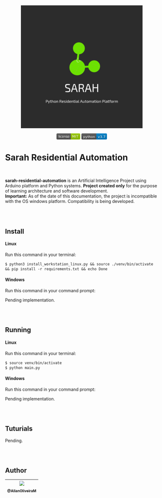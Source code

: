 <p align="center">
    <img src="https://raw.githubusercontent.com/AllanOliveiraM/sarah-residential-automation/master/media_files/product_logo.png" width="400">
</p>


<p align="center">
    <img height="20" src="https://raw.githubusercontent.com/AllanOliveiraM/sarah-residential-automation/master/media_files/license-MIT-green.png">
    <img height="20" src="https://raw.githubusercontent.com/AllanOliveiraM/sarah-residential-automation/master/media_files/python-v3.7-blue.png">
</p>


# Sarah Residential Automation

<br>

**sarah-residential-automation** is an Artificial Intelligence Project using Arduino platform and Python systems.
**Project created only** for the purpose of learning architecture and software development. <br>
**Important:**
As of the date of this documentation, the project is incompatible with the OS windows platform.
Compatibility is being developed.

<br>
<br>

## Install

#### Linux

Run this command in your terminal:

```
$ python3 install_workstation_linux.py && source ./venv/bin/activate && pip install -r requirements.txt && echo Done
```

#### Windows

Run this command in your command prompt:

Pending implementation.

<br>
<br>

## Running

#### Linux

Run this command in your terminal:

```
$ source venv/bin/activate
$ python main.py
```

#### Windows

Run this command in your command prompt:

Pending implementation.

<br>
<br>

## Tuturials

Pending.

<br>
<br>

## Author

| [<img src="https://avatars3.githubusercontent.com/u/41436010?s=460&u=aba907c4e4f26dae5e45383b4fa17fc4c002bfe8&v=4" width=115><br><sub>@AllanOliveiraM</sub>](https://github.com/AllanOliveiraM) |
| :---: |
